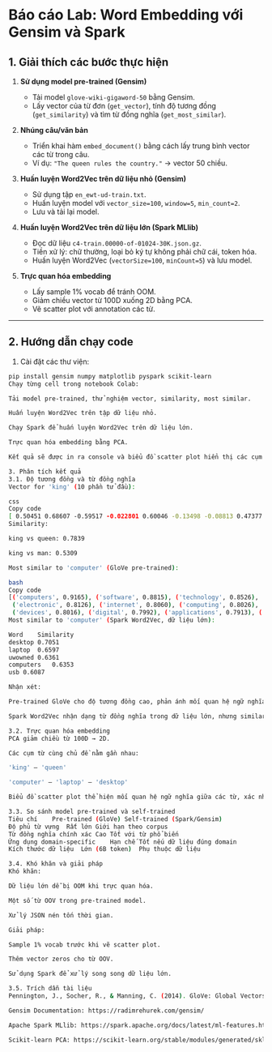 # Báo cáo Lab: Word Embedding với Gensim và Spark

## 1. Giải thích các bước thực hiện

1. **Sử dụng model pre-trained (Gensim)**  
   - Tải model `glove-wiki-gigaword-50` bằng Gensim.  
   - Lấy vector của từ đơn (`get_vector`), tính độ tương đồng (`get_similarity`) và tìm từ đồng nghĩa (`get_most_similar`).

2. **Nhúng câu/văn bản**  
   - Triển khai hàm `embed_document()` bằng cách lấy trung bình vector các từ trong câu.  
   - Ví dụ: `"The queen rules the country."` → vector 50 chiều.

3. **Huấn luyện Word2Vec trên dữ liệu nhỏ (Gensim)**  
   - Sử dụng tập `en_ewt-ud-train.txt`.  
   - Huấn luyện model với `vector_size=100`, `window=5`, `min_count=2`.  
   - Lưu và tải lại model.

4. **Huấn luyện Word2Vec trên dữ liệu lớn (Spark MLlib)**  
   - Đọc dữ liệu `c4-train.00000-of-01024-30K.json.gz`.  
   - Tiền xử lý: chữ thường, loại bỏ ký tự không phải chữ cái, token hóa.  
   - Huấn luyện Word2Vec (`vectorSize=100`, `minCount=5`) và lưu model.

5. **Trực quan hóa embedding**  
   - Lấy sample 1% vocab để tránh OOM.  
   - Giảm chiều vector từ 100D xuống 2D bằng PCA.  
   - Vẽ scatter plot với annotation các từ.

---

## 2. Hướng dẫn chạy code

1. Cài đặt các thư viện:

```bash
pip install gensim numpy matplotlib pyspark scikit-learn
Chạy từng cell trong notebook Colab:

Tải model pre-trained, thử nghiệm vector, similarity, most similar.

Huấn luyện Word2Vec trên tập dữ liệu nhỏ.

Chạy Spark để huấn luyện Word2Vec trên dữ liệu lớn.

Trực quan hóa embedding bằng PCA.

Kết quả sẽ được in ra console và biểu đồ scatter plot hiển thị các cụm từ.

3. Phân tích kết quả
3.1. Độ tương đồng và từ đồng nghĩa
Vector for 'king' (10 phần tử đầu):

css
Copy code
[ 0.50451 0.68607 -0.59517 -0.022801 0.60046 -0.13498 -0.08813 0.47377 -0.61798 -0.31012 ]
Similarity:

king vs queen: 0.7839

king vs man: 0.5309

Most similar to 'computer' (GloVe pre-trained):

bash
Copy code
[('computers', 0.9165), ('software', 0.8815), ('technology', 0.8526),
 ('electronic', 0.8126), ('internet', 0.8060), ('computing', 0.8026),
 ('devices', 0.8016), ('digital', 0.7992), ('applications', 0.7913), ('pc', 0.7883)]
Most similar to 'computer' (Spark Word2Vec, dữ liệu lớn):

Word	Similarity
desktop	0.7051
laptop	0.6597
uwowned	0.6361
computers	0.6353
usb	0.6087

Nhận xét:

Pre-trained GloVe cho độ tương đồng cao, phản ánh mối quan hệ ngữ nghĩa rõ ràng.

Spark Word2Vec nhận dạng từ đồng nghĩa trong dữ liệu lớn, nhưng similarity thấp hơn, do corpus domain-specific khác với pre-trained corpus.

3.2. Trực quan hóa embedding
PCA giảm chiều từ 100D → 2D.

Các cụm từ cùng chủ đề nằm gần nhau:

'king' – 'queen'

'computer' – 'laptop' – 'desktop'

Biểu đồ scatter plot thể hiện mối quan hệ ngữ nghĩa giữa các từ, xác nhận model học được embedding hiệu quả.

3.3. So sánh model pre-trained và self-trained
Tiêu chí	Pre-trained (GloVe)	Self-trained (Spark/Gensim)
Độ phủ từ vựng	Rất lớn	Giới hạn theo corpus
Từ đồng nghĩa chính xác	Cao	Tốt với từ phổ biến
Ứng dụng domain-specific	Hạn chế	Tốt nếu dữ liệu đúng domain
Kích thước dữ liệu	Lớn (6B token)	Phụ thuộc dữ liệu

3.4. Khó khăn và giải pháp
Khó khăn:

Dữ liệu lớn dễ bị OOM khi trực quan hóa.

Một số từ OOV trong pre-trained model.

Xử lý JSON nén tốn thời gian.

Giải pháp:

Sample 1% vocab trước khi vẽ scatter plot.

Thêm vector zeros cho từ OOV.

Sử dụng Spark để xử lý song song dữ liệu lớn.

3.5. Trích dẫn tài liệu
Pennington, J., Socher, R., & Manning, C. (2014). GloVe: Global Vectors for Word Representation. EMNLP.

Gensim Documentation: https://radimrehurek.com/gensim/

Apache Spark MLlib: https://spark.apache.org/docs/latest/ml-features.html#word2vec

Scikit-learn PCA: https://scikit-learn.org/stable/modules/generated/sklearn.decomposition.PCA.html
